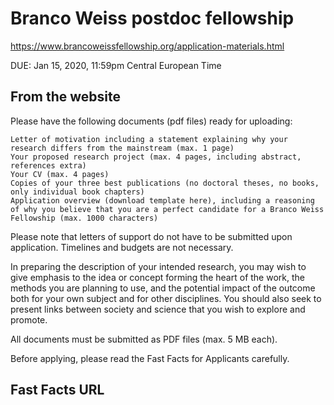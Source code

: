 # Branco Weiss postdoc fellowship

https://www.brancoweissfellowship.org/application-materials.html

DUE: Jan 15, 2020, 11:59pm Central European Time

## From the website

Please have the following documents (pdf files) ready for uploading:

    Letter of motivation including a statement explaining why your research differs from the mainstream (max. 1 page)
    Your proposed research project (max. 4 pages, including abstract, references extra)
    Your CV (max. 4 pages)
    Copies of your three best publications (no doctoral theses, no books, only individual book chapters)
    Application overview (download template here), including a reasoning of why you believe that you are a perfect candidate for a Branco Weiss Fellowship (max. 1000 characters)

Please note that letters of support do not have to be submitted upon application. Timelines and budgets are not necessary.

In preparing the description of your intended research, you may wish to give emphasis to the idea or concept forming the heart of the work, the methods you are planning to use, and the potential impact of the outcome both for your own subject and for other disciplines. You should also seek to present links between society and science that you wish to explore and promote.

All documents must be submitted as PDF files (max. 5 MB each).

Before applying, please read the Fast Facts for Applicants carefully.


## Fast Facts URL


